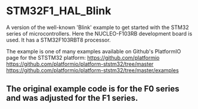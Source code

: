 # STM32F1_HAL_Blink
A version of the well-known 'Blink' example to get started with the STM32 series of microcontrollers.
Here the NUCLEO-F103RB development board is used. It has a STM32F103RBT8 processor.

The example is one of many examples available on Github's PlatformIO page for the STSTM32 platform:
https://github.com/platformio
https://github.com/platformio/platform-ststm32/tree/master
https://github.com/platformio/platform-ststm32/tree/master/examples

The original example code is for the F0 series and was adjusted for the F1 series.
--

